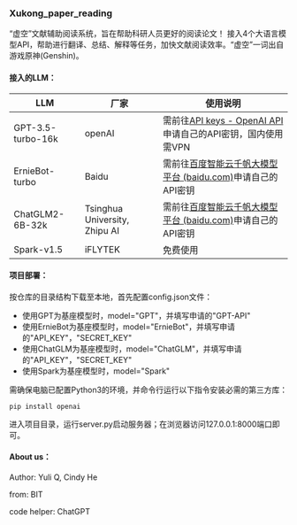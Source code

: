 ### Xukong_paper_reading

“虚空”文献辅助阅读系统，旨在帮助科研人员更好的阅读论文！
接入4个大语言模型API，帮助进行翻译、总结、解释等任务，加快文献阅读效率。“虚空”一词出自游戏原神(Genshin)。

#### 接入的LLM：

| LLM               | 厂家                          | 使用说明                                                     |
| ----------------- | ----------------------------- | ------------------------------------------------------------ |
| GPT-3.5-turbo-16k | openAI                        | 需前往[API keys - OpenAI API](https://platform.openai.com/account/api-keys)申请自己的API密钥，国内使用需VPN |
| ErnieBot-turbo    | Baidu                         | 需前往[百度智能云千帆大模型平台 (baidu.com)](https://console.bce.baidu.com/qianfan/overview)申请自己的API密钥 |
| ChatGLM2-6B-32k   | Tsinghua University, Zhipu AI | 需前往[百度智能云千帆大模型平台 (baidu.com)](https://console.bce.baidu.com/qianfan/overview)申请自己的API密钥 |
| Spark-v1.5        | iFLYTEK                       | 免费使用                                                     |

#### 项目部署：

按仓库的目录结构下载至本地，首先配置config.json文件：

- 使用GPT为基座模型时，model="GPT"，并填写申请的"GPT-API"
- 使用ErnieBot为基座模型时，model="ErnieBot"，并填写申请的"API_KEY"，"SECRET_KEY"
- 使用ChatGLM为基座模型时，model="ChatGLM"，并填写申请的"API_KEY"，"SECRET_KEY"
- 使用Spark为基座模型时，model="Spark"

需确保电脑已配置Python3的环境，并命令行运行以下指令安装必需的第三方库：

```
pip install openai
```

进入项目目录，运行server.py启动服务器；在浏览器访问127.0.0.1:8000端口即可。

#### About us：

Author: Yuli Q, Cindy He

from: BIT

code helper: ChatGPT
